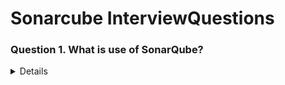 # Sonarcube InterviewQuestions

### Question 1. What is use of SonarQube?
<details>

- SonarQube analyzes your source code to detect bugs, vulnerabilities, code smells, and duplications.
- SonarQube allows you to set up quality gates, which are conditions that your code must meet before it can pass to the next stage in the pipeline.
</details>
